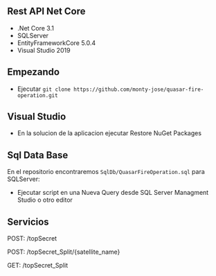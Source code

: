 
## Rest API Net Core

- .Net Core 3.1
- SQLServer 
- EntityFrameworkCore 5.0.4
- Visual Studio 2019

## Empezando

- Ejecutar  `git clone https://github.com/monty-jose/quasar-fire-operation.git`

## Visual Studio

- En la solucion de la aplicacion ejecutar Restore NuGet Packages

## Sql Data Base

En el repositorio encontraremos `SqlDb/QuasarFireOperation.sql` para SQLServer:

- Ejecutar script en una Nueva Query desde SQL Server Managment Studio o otro editor

## Servicios

POST: /topSecret

POST: /topSecret_Split/{satellite_name}

GET: /topSecret_Split
